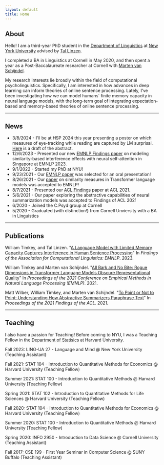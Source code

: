 ```yaml
---
layout: default
title: Home
---
```

## About

Hello! I am a third-year PhD student in the [Department of Linguistics](https://linguistics.as.nyu.edu/) at [New York University](https://nyu.edu/) advised by [Tal Linzen](https://tallinzen.net/).

I completed a BA in Linguistics at Cornell in May 2020, and then spent a year as a Post-Baccalaureate researcher at Cornell with [Marten van Schijndel](https://vansky.github.io/).

My research interests lie broadly within the field of computational psycholinguistics. Specifically, I am interested in how advances in deep learning can inform theories of online sentence processing. Lately, I've been investigating how we can model humans' finite memory capacity in neural language models, with the long-term goal of integrating expectation-based and memory-based theories of online sentence processing.


---

## News

- 3/8/2024 - I'll be at HSP 2024 this year presenting a poster on which measures of eye-tracking while reading are captured by LM surprisal. [Here](/assets/sap_hsp2024_preprint.pdf) is a draft of the abstract.
- 12/6/2023 - Presented our new [EMNLP Findings paper](https://aclanthology.org/2023.findings-emnlp.582/) on modeling similarity-based interference effects with neural self-attention in Singapore at EMNLP 2023.
- 9/1/2022 - Started my PhD at NYU! 
- 9/23/2021 - Our [EMNLP paper](https://aclanthology.org/2021.emnlp-main.372/) was selected for an oral presentation!
- 8/26/2021 - Our [paper](https://aclanthology.org/2021.emnlp-main.372/) on similarity measures in Transformer language models was accepted to EMNLP!
- 8/7/2021 -  Presented our [ACL Findings](https://aclanthology.org/2021.findings-acl.298/) paper at ACL 2021.
- 5/6/2021 -  Our paper exploring the abstractive capabilities of neural summarization models was accepted to Findings of ACL 2021
- 6/2020 -    Joined the C.Psyd group at Cornell
- 5/2020 -    Graduated (with distinction!) from Cornell Unviersity with a BA in Linguistics

---

## Publications
William Timkey, and Tal Linzen. "[A Language Model with Limited Memory Capacity Captures Interference in Human Sentence Processing](https://aclanthology.org/2023.findings-emnlp.582/)" In <i>Findings of the Association for Computational Linguistics: EMNLP</i>. 2023.

William Timkey and Marten van Schijndel. "[All Bark and No Bite: Rogue Dimensions in Transformer Language Models Obscure Representational Quality](https://aclanthology.org/2021.emnlp-main.372/)" In <i>Proceedings of the 2021 Conference on Empirical Methods in Natural Language Processing (EMNLP)</i>. 2021.

Matt Wilber, William Timkey, and Marten van Schijndel. "[To Point or Not to Point: Understanding How Abstractive Summarizers Paraphrase Text](https://aclanthology.org/2021.findings-acl.298/)" In <i>Proceedings of the 2021 Findings of the ACL</i>. 2021.

---
  
## Teaching

I also have a passion for Teaching! Before coming to NYU, I was a Teaching Fellow in the [Department of Statisics](https://statistics.fas.harvard.edu/) at Harvard University.

Fall 2023:    LING-UA 27 - Language and Mind @ New York University (Teaching Assistant)

Fall 2021:    STAT 104 - Introduction to Quantitative Methods for Economics @ Harvard University (Teaching Fellow)

Summer 2021:  STAT 100 - Introduction to Quantitative Methods @ Harvard University (Teaching Fellow)

Spring 2021:  STAT 102 - Introduction to Quantitative Methods for Life Sciences @ Harvard University (Teaching Fellow)

Fall 2020:    STAT 104 - Introduction to Quantitative Methods for Economics @ Harvard University (Teaching Fellow)

Summer 2020:  STAT 100 - Introduction to Quantitative Methods @ Harvard University (Teaching Fellow)

Spring 2020:  INFO 2950 - Introduction to Data Science @ Cornell University (Teaching Assistant)

Fall 2017:    CSE 199 - First Year Seminar in Computer Science @ SUNY Buffalo (Teaching Assistant)

